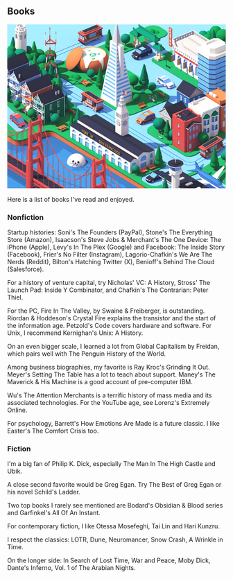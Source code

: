 ## Books

![sf city](sf_pixels.jpg)

Here is a list of books I've read and enjoyed.

### Nonfiction

Startup histories: Soni's The Founders (PayPal), Stone's The Everything Store (Amazon), Isaacson's Steve Jobs & Merchant's The One Device: The iPhone (Apple), Levy's In The Plex (Google) and Facebook: The Inside Story (Facebook), Frier's No Filter (Instagram), Lagorio-Chafkin's We Are The Nerds (Reddit), Bilton's Hatching Twitter (X), Benioff's Behind The Cloud (Salesforce).

For a history of venture capital, try Nicholas' VC: A History, Stross' The Launch Pad: Inside Y Combinator, and Chafkin's The Contrarian: Peter Thiel.

For the PC, Fire In The Valley, by Swaine & Freiberger, is outstanding. Riordan & Hoddeson's Crystal Fire explains the transistor and the start of the information age. Petzold's Code covers hardware and software. For Unix, I recommend Kernighan's Unix: A History.

On an even bigger scale, I learned a lot from Global Capitalism by Freidan, which pairs well with The Penguin History of the World.

Among business biographies, my favorite is Ray Kroc's Grinding It Out. Meyer's Setting The Table has a lot to teach about support. Maney's The Maverick & His Machine is a good account of pre-computer IBM.

Wu's The Attention Merchants is a terrific history of mass media and its associated technologies. For the YouTube age, see Lorenz's Extremely Online.

For psychology, Barrett's How Emotions Are Made is a future classic. I like Easter's The Comfort Crisis too.

### Fiction

I'm a big fan of Philip K. Dick, especially The Man In The High Castle and Ubik.

A close second favorite would be Greg Egan. Try The Best of Greg Egan or his novel Schild's Ladder.

Two top books I rarely see mentioned are Bodard's Obsidian & Blood series and Garfinkel's All Of An Instant.

For contemporary fiction, I like Otessa Mosefeghi, Tai Lin and Hari Kunzru.

I respect the classics: LOTR, Dune, Neuromancer, Snow Crash, A Wrinkle in Time.

On the longer side: In Search of Lost Time, War and Peace, Moby Dick, Dante's Inferno, Vol. 1 of The Arabian Nights.
